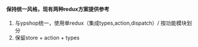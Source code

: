 #### 保持统一风格，现有两种redux方案提供参考

1. 与ypshop统一，使用单redux（集成types,action,dispatch）/ 按功能模块划分
2. 保留store + action + types
